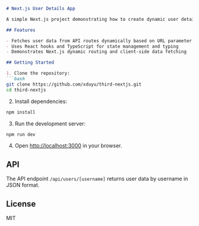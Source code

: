 ````markdown
# Next.js User Details App

A simple Next.js project demonstrating how to create dynamic user detail pages with TypeScript and API routes.

## Features

- Fetches user data from API routes dynamically based on URL parameter
- Uses React hooks and TypeScript for state management and typing
- Demonstrates Next.js dynamic routing and client-side data fetching

## Getting Started

1. Clone the repository:
```bash
git clone https://github.com/xduyu/third-nextjs.git
cd third-nextjs
````

2. Install dependencies:

```bash
npm install
```

3. Run the development server:

```bash
npm run dev
```

4. Open [http://localhost:3000](http://localhost:3000) in your browser.

## API

The API endpoint `/api/users/[username]` returns user data by username in JSON format.

## License

MIT

```